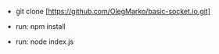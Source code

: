 - git clone [https://github.com/OlegMarko/basic-socket.io.git]

- run: npm install

- run: node index.js